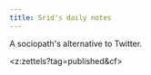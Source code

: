 ```yaml
---
title: Srid's daily notes
---
```


A sociopath's alternative to Twitter.

<z:zettels?tag=published&cf>

